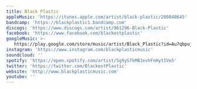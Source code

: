 ```yaml
---
title: Black Plastic
appleMusic: 'https://itunes.apple.com/artist/black-plastic/280848645'
bandcamp: 'https://blackplastic1.bandcamp.com'
discogs: 'https://www.discogs.com/artist/961296-Black-Plastic'
facebook: 'https://www.facebook.com/blackestplastic'
googleMusic: >-
   https://play.google.com/store/music/artist/Black_Plastic?id=Au7qbpujizxzhmw43tskxjuyqt4
instagram: 'https://www.instagram.com/blackplasticmusic'
soundcloud: ''
spotify: 'https://open.spotify.com/artist/5g9ySfkMBJevhFnHytIVe5'
twitter: 'https://twitter.com/BlackestPlastic'
website: 'http://www.blackplasticmusic.com'
youtube: ''
---
```

